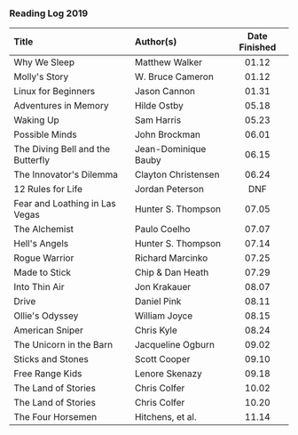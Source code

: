 ### Reading Log 2019

| Title                               | Author(s)              | Date Finished |
| :---------------------------------- | :--------------------- | :-----------: |
| Why We Sleep				          | Matthew Walker		   | 01.12         |
| Molly's Story                       | W. Bruce Cameron       | 01.12         |
| Linux for Beginners                 | Jason Cannon           | 01.31         |
| Adventures in Memory                | Hilde Ostby            | 05.18         |
| Waking Up                           | Sam Harris             | 05.23         |
| Possible Minds                      | John Brockman          | 06.01         |
| The Diving Bell and the Butterfly   | Jean-Dominique Bauby   | 06.15         |
| The Innovator's Dilemma             | Clayton Christensen    | 06.24         |
| 12 Rules for Life                   | Jordan Peterson        | DNF           |
| Fear and Loathing in Las Vegas      | Hunter S. Thompson     | 07.05         |
| The Alchemist                       | Paulo Coelho           | 07.07         |
| Hell's Angels                       | Hunter S. Thompson     | 07.14         |
| Rogue Warrior                       | Richard Marcinko       | 07.25         |
| Made to Stick                       | Chip & Dan Heath       | 07.29         |
| Into Thin Air                       | Jon Krakauer           | 08.07         |
| Drive                               | Daniel Pink            | 08.11         |
| Ollie's Odyssey                     | William Joyce          | 08.15         |
| American Sniper                     | Chris Kyle             | 08.24         |
| The Unicorn in the Barn             | Jacqueline Ogburn      | 09.02         |
| Sticks and Stones                   | Scott Cooper           | 09.10         |
| Free Range Kids                     | Lenore Skenazy         | 09.18         |
| The Land of Stories                 | Chris Colfer           | 10.02         |
| The Land of Stories                 | Chris Colfer           | 10.20         |
| The Four Horsemen                   | Hitchens, et al.       | 11.14         |